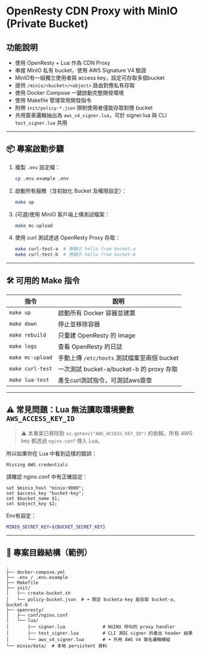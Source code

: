 # OpenResty CDN Proxy with MinIO (Private Bucket)

## 功能說明

- 使用 OpenResty + Lua 作為 CDN Proxy
- 串接 MinIO 私有 bucket，使用 AWS Signature V4 驗證
- MinIO有一組獨立使用者與 access key，設定可存取多個bucket
- 提供 `/minio/<bucket>/<object>` 路由對應私有存取
- 使用 Docker Compose 一鍵啟動完整開發環境
- 使用 Makefile 管理常用開發指令
- 附帶 `init/policy-*.json` 限制使用者僅能存取對應 bucket
- 共用簽章邏輯抽出為 `aws_v4_signer.lua`，可於 signer.lua 與 CLI `test_signer.lua` 共用

---

## 📦 專案啟動步驟

1. 複製 `.env` 設定檔：
    ```bash
    cp .env.example .env
    ```

2. 啟動所有服務（含初始化 Bucket 及權限設定）：
    ```bash
    make up
    ```
3. (可選)使用 MinIO 客戶端上傳測試檔案：
    ```bash
    make mc-upload
    ```

4. 使用 curl 測試透過 OpenResty Proxy 存取：
    ```bash
    make curl-test-a  # 應顯示 hello from bucket-a
    make curl-test-b  # 應顯示 hello from bucket-b
    ```

---

## 🛠 可用的 Make 指令

| 指令             | 說明 |
|------------------|------|
| `make up`        | 啟動所有 Docker 容器並建置 |
| `make down`      | 停止並移除容器 |
| `make rebuild`   | 只重建 OpenResty 的 Image |
| `make logs`      | 查看 OpenResty 的日誌 |
| `make mc-upload` | 手動上傳 `/etc/hosts` 測試檔案至兩個 bucket |
| `make curl-test` | 一次測試 bucket-a/bucket-b 的 proxy 存取 |
| `make lua-test` | 產生curl測試指令，可測試aws簽章 |

---

## ⚠️ 常見問題：Lua 無法讀取環境變數 `AWS_ACCESS_KEY_ID`

> ⚠️ 本專案已移除對 `os.getenv("AWS_ACCESS_KEY_ID")` 的依賴，所有 AWS key 都透過 `nginx.conf` 傳入 Lua。

所以如果你在 Lua 中看到這樣的錯誤：

```
Missing AWS credentials
```
請確認 nginx.conf 中有正確設定：

```nginx
set $minio_host "minio:9000";
set $access_key "bucket-key";
set $bucket_name $1;
set $object_key $2;
```

Env有設定：
```bash
MINIO_SECRET_KEY=${BUCKET_SECRET_KEY}
```

---

## 📁 專案目錄結構（範例）

```
.
├── docker-compose.yml
├── .env / .env.example
├── Makefile
├── init/
│   ├── create-bucket.sh
│   └── policy-bucket.json  # ➜ 限定 bucketa-key 能存取 bucket-a, bucket-b
├── openresty/
│   ├── conf/nginx.conf
│   └── lua/
│       ├── signer.lua              # NGINX 呼叫的 proxy handler
│       ├── test_signer.lua         # CLI 測試 signer 的產出 header 結果
│       └── aws_v4_signer.lua       # ➜ 共用 AWS V4 簽名邏輯模組
└── minio/data/  # 本地 persistent 資料
```

